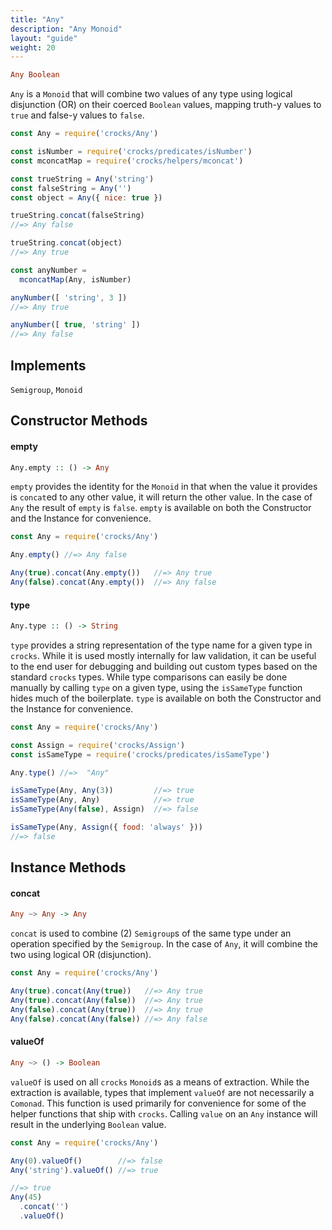 ```yaml
---
title: "Any"
description: "Any Monoid"
layout: "guide"
weight: 20
---
```


```haskell
Any Boolean
```

`Any` is a `Monoid` that will combine two values of any type using logical
disjunction (OR) on their coerced `Boolean` values, mapping truth-y values to
`true` and false-y values to `false`.

```javascript
const Any = require('crocks/Any')

const isNumber = require('crocks/predicates/isNumber')
const mconcatMap = require('crocks/helpers/mconcat')

const trueString = Any('string')
const falseString = Any('')
const object = Any({ nice: true })

trueString.concat(falseString)
//=> Any false

trueString.concat(object)
//=> Any true

const anyNumber =
  mconcatMap(Any, isNumber)

anyNumber([ 'string', 3 ])
//=> Any true

anyNumber([ true, 'string' ])
//=> Any false
```

<article id="topic-implements">

## Implements

`Semigroup`, `Monoid`

</article>

<article id="topic-constructor">

## Constructor Methods

#### empty

```haskell
Any.empty :: () -> Any
```

`empty` provides the identity for the `Monoid` in that when the value it
provides is `concat`ed to any other value, it will return the other value. In
the case of `Any` the result of `empty` is `false`. `empty` is available on both
the Constructor and the Instance for convenience.

```javascript
const Any = require('crocks/Any')

Any.empty() //=> Any false

Any(true).concat(Any.empty())   //=> Any true
Any(false).concat(Any.empty())  //=> Any false
```

#### type

```haskell
Any.type :: () -> String
```

`type` provides a string representation of the type name for a given type in
`crocks`. While it is used mostly internally for law validation, it can be
useful to the end user for debugging and building out custom types based on the
standard `crocks` types. While type comparisons can easily be done manually by
calling `type` on a given type, using the `isSameType` function hides much of
the boilerplate. `type` is available on both the Constructor and the Instance
for convenience.

```javascript
const Any = require('crocks/Any')

const Assign = require('crocks/Assign')
const isSameType = require('crocks/predicates/isSameType')

Any.type() //=>  "Any"

isSameType(Any, Any(3))         //=> true
isSameType(Any, Any)            //=> true
isSameType(Any(false), Assign)  //=> false

isSameType(Any, Assign({ food: 'always' }))
//=> false
```

</article>

<article id="topic-instance">

## Instance Methods

#### concat

```haskell
Any ~> Any -> Any
```

`concat` is used to combine (2) `Semigroup`s of the same type under an operation
specified by the `Semigroup`. In the case of `Any`, it will combine the two
using logical OR (disjunction).

```javascript
const Any = require('crocks/Any')

Any(true).concat(Any(true))   //=> Any true
Any(true).concat(Any(false))  //=> Any true
Any(false).concat(Any(true))  //=> Any true
Any(false).concat(Any(false)) //=> Any false
```

#### valueOf

```haskell
Any ~> () -> Boolean
```

`valueOf` is used on all `crocks` `Monoid`s as a means of extraction. While the
extraction is available, types that implement `valueOf` are not necessarily a
`Comonad`. This function is used primarily for convenience for some of the
helper functions that ship with `crocks`. Calling `value` on an `Any` instance
will result in the underlying `Boolean` value.

```javascript
const Any = require('crocks/Any')

Any(0).valueOf()        //=> false
Any('string').valueOf() //=> true

//=> true
Any(45)
  .concat('')
  .valueOf()
```

</article>
